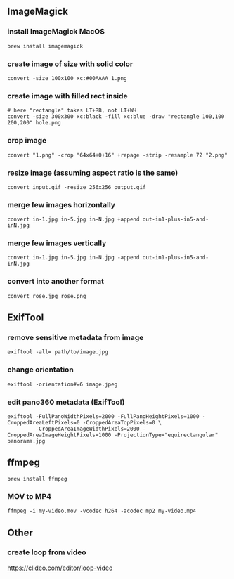 ## ImageMagick

### install ImageMagick MacOS
```
brew install imagemagick
```

### create image of size with solid color
```
convert -size 100x100 xc:#00AAAA 1.png
```

### create image with filled rect inside
```
# here "rectangle" takes LT+RB, not LT+WH 
convert -size 300x300 xc:black -fill xc:blue -draw "rectangle 100,100 200,200" hole.png
```

### crop image
```
convert "1.png" -crop "64x64+0+16" +repage -strip -resample 72 "2.png"
```

### resize image (assuming aspect ratio is the same)
```
convert input.gif -resize 256x256 output.gif
```

### merge few images horizontally
```
convert in-1.jpg in-5.jpg in-N.jpg +append out-in1-plus-in5-and-inN.jpg
```

### merge few images vertically
```
convert in-1.jpg in-5.jpg in-N.jpg -append out-in1-plus-in5-and-inN.jpg
```

### convert into another format
```
convert rose.jpg rose.png
```

## ExifTool

### remove sensitive metadata from image 
```
exiftool -all= path/to/image.jpg
```

### change orientation 
```
exiftool -orientation#=6 image.jpeg
```

### edit pano360 metadata (ExifTool)
```
exiftool -FullPanoWidthPixels=2000 -FullPanoHeightPixels=1000 -CroppedAreaLeftPixels=0 -CroppedAreaTopPixels=0 \
         -CroppedAreaImageWidthPixels=2000 -CroppedAreaImageHeightPixels=1000 -ProjectionType="equirectangular" panorama.jpg
```

## ffmpeg

`brew install ffmpeg`

### MOV to MP4

```
ffmpeg -i my-video.mov -vcodec h264 -acodec mp2 my-video.mp4
```

## Other

### create loop from video
https://clideo.com/editor/loop-video
